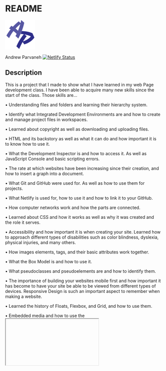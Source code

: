 # README
![logo](favicon-96x96.png)

Andrew Parvaneh
[![Netlify Status](https://api.netlify.com/api/v1/badges/67b4d9c5-932b-4a34-b064-d6d2012a5097/deploy-status)](https://app.netlify.com/sites/about-me-andrewparvaneh/deploys)

## Description

This is a project that I made to show what I have learned in my web Page development class. I have been able to acquire many new skills since the start of the class. Those skills are...

•	Understanding files and folders and learning their hierarchy system.

•	Identify what Integrated Development Environments are and how to create and manage project files in workspaces.

•	Learned about copyright as well as downloading and uploading files.

•	HTML and its backstory as well as what it can do and how important it is to know how to use it. 

•	What the Development Inspector is and how to access it. As well as JavaScript Console and basic scripting errors.

•	The rate at which websites have been increasing since their creation, and how to insert a graph into a document. 

•	What Git and GitHub were used for. As well as how to use them for projects.

•	What Netlify is used for, how to use it and how to link it to your GitHub.

•	How computer networks work and how the parts are connected. 

•	Learned about CSS and how it works as well as why it was created and the role it serves.

•	Accessibility and how important it is when creating your site. Learned how to approach different types of disabilities such as      color blindness, dyslexia, physical injuries, and many others.

•	How images elements, tags, and their basic attributes work together.

•	What the Box Model is and how to use it.

•	What pseudoclasses and pseudoelements are and how to identify them.

•	The importance of building your websites mobile first and how important it has become to have your site be able to be viewed from different types of devices. Responsive Design is such an important aspect to remember when making a website. 

•	Learned the history of Floats, Flexbox, and Grid, and how to use them.

•	Embedded media and how to use the <iframe> <video> and <audio> tags.

•	Codepen what it is and how to use it. 

•	The form and function of interface elements and how to use design documentation as a blueprint to plan ahead. Also learned about the C.R.A.P. principals and how to make use of them.

•	How to use tables to display structured data and how to use forms to build interface elements with code.

•	Transitions and basic transforms and how to make animation from CSS transform properties and CSS transitions.

•	How the major navigation paradigms and mobile navigation paradigms. As well how to make and use a navigation bar.

## Blog 
I wrote a blog on CSS animation and showed a couple examples of how it works.

## NavBar
For my navbar used I used a hamburger icon that toggles the menu open and closed when being used in a mobile media state.

## Roadmap

I am not finished with my website. I plan on improving it as I continue to learn more and more. Hopefully as I improve my skills, I will be able to make the site fantastic.

## Contributing:

For the time being I am not open to contributions. I want to see what I can improve on before I open it up to others.

## Color Scheme:

For my color scheme I did yellowish colors for the background and purplish colors for the text. The purplish colors didn’t end up working out, so I replaced them with black.  The first color had an RGB of 143, 132, 33 and had a hex code of #8F8421. The next color had an RGB of 255, 241, 113 and a hex code of #FFF171. The final of the yellow colors had an RGB of 219, 205, 72 and a hex code of #DBCD48. The first purple color had an RGB of 46, 19, 143 and a hex code of #2E138F. The other purple color had an RGB of 105, 72, 219 and a hex code of #6948DB.

![Color Scheme](color-scheme.png)

## Citations
For blog:
[W3Schools: CSS Animations](https://www.w3schools.com/css/css3_animations.asp)
[CSS Animation Rocks](https://cssanimation.rocks/)
[Animista](https://animista.net/)
[Mozilla Developer Network: CSS Animation](https://developer.mozilla.org/en-US/docs/Web/CSS/animation)

For the hamburger menu:
[CodePen: CSS Animations - Kevin Powell](https://codepen.io/kevinpowell/pen/jxppmr)

For hover effect: 
[Travis.Media: How to Make an Item Grow on Hover with CSS](https://travis.media/how-to-make-an-item-grow-on-hover-with-css/)

## License
All rights reserved. This content is not available for release.